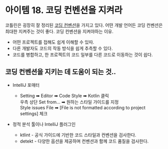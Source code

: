# 아이템 18. 코딩 컨벤션을 지켜라

코틀린은 굉장히 잘 정리된 [코딩 컨벤션](https://kotlinlang.org/docs/coding-conventions.html)을 가지고 있다.
어떤 개발 언어든 코딩 컨벤션은 최대한 지켜주는 것이 좋다.
코딩 컨벤션을 지켜야하는 이유.
- 어떤 프로젝트를 접해도 쉽게 이해할 수 있따.
- 다른 개발자도 코드의 작동 방식을 쉽게 추측할 수 있다.
- 코드를 병합하고, 한 프로젝트의 코드 일부를 다른 코드로 이동하는 것이 쉽다.

## 코딩 컨벤션을 지키는 데 도움이 되는 것..
- IntelliJ 포매터
  - Setting ➡ Editor ➡ Code Style ➡ Kotlin 클릭\
우측 상단 Set from... ➡ 원하는 스타일 가이드를 지정\
Style issues File ➡ [File is not formatted according to project settings] 체크

- 정적 분석 툴이나 IntelliJ 플러그인
  - ktlint - 공식 가이드에 기반한 코드 스타일과 컨벤션을 검사한다.
  - detekt - 다양한 옵션을 제공하며 컨벤션과 함께 코드 품질을 검사한다.
